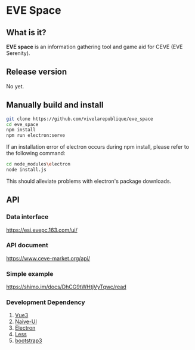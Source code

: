 # EVE Space

## What is it?
****EVE space**** is an information gathering tool and game aid for CEVE (EVE Serenity).

## Release version
No yet.

## Manually build and install
```bash
git clone https://github.com/vivelarepublique/eve_space
cd eve_space
npm install
npm run electron:serve
```
If an installation error of electron occurs during npm install, please refer to the following command:
```bash
cd node_modules\electron
node install.js
```
This should alleviate problems with electron's package downloads.
## API
### Data interface

<https://esi.evepc.163.com/ui/>

### API document

<https://www.ceve-market.org/api/>

### Simple example
<https://shimo.im/docs/DhCG9tWHtjVyTqwc/read>

### Development Dependency
1. [Vue3](https://v3.cn.vuejs.org/)
2. [Naive-UI](https://www.naiveui.com/zh-CN/)
3. [Electron](https://www.electronjs.org/)
4. [Less](https://less.bootcss.com/)
5. [bootstrap3](https://v3.bootcss.com/css/)